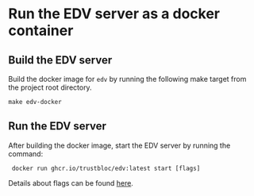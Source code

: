 # Run the EDV server as a docker container

## Build the EDV server
Build the docker image for `edv` by running the following make target from the project root directory. 

`make edv-docker`

## Run the EDV server
After building the docker image, start the EDV server by running the command:

```
 docker run ghcr.io/trustbloc/edv:latest start [flags]
```

Details about flags can be found [here](edv_cli.md#edv-server-parameters).
